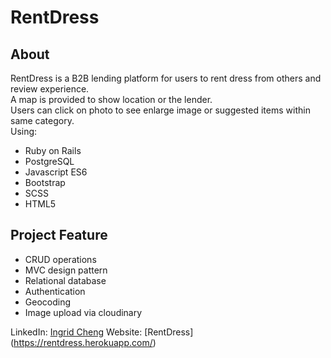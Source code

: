 # RentDress
## About
RentDress is a B2B lending platform for users to rent dress from others and review experience. <br>
A map is provided to show location or the lender. <br>
Users can click on photo to see enlarge image or suggested items within same category. <br>
Using:
* Ruby on Rails
* PostgreSQL
* Javascript ES6
* Bootstrap
* SCSS
* HTML5
## Project Feature
* CRUD operations
* MVC design pattern
* Relational database
* Authentication
* Geocoding
* Image upload via cloudinary

LinkedIn: [Ingrid Cheng](https://www.linkedin.com/in/ingrid-cheng/)
Website: [RentDress] (https://rentdress.herokuapp.com/)
